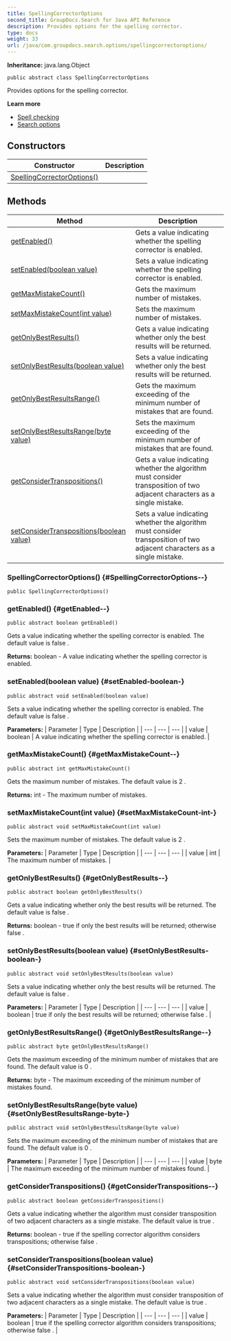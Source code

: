 ```yaml
---
title: SpellingCorrectorOptions
second_title: GroupDocs.Search for Java API Reference
description: Provides options for the spelling corrector.
type: docs
weight: 33
url: /java/com.groupdocs.search.options/spellingcorrectoroptions/
---
```

**Inheritance:**
java.lang.Object
```
public abstract class SpellingCorrectorOptions
```

Provides options for the spelling corrector.

**Learn more**

 *  [Spell checking][]
 *  [Search options][]


[Spell checking]: https://docs.groupdocs.com/display/searchjava/Spell+checking
[Search options]: https://docs.groupdocs.com/display/searchjava/Search+options
## Constructors

| Constructor | Description |
| --- | --- |
| [SpellingCorrectorOptions()](#SpellingCorrectorOptions--) |  |
## Methods

| Method | Description |
| --- | --- |
| [getEnabled()](#getEnabled--) | Gets a value indicating whether the spelling corrector is enabled. |
| [setEnabled(boolean value)](#setEnabled-boolean-) | Sets a value indicating whether the spelling corrector is enabled. |
| [getMaxMistakeCount()](#getMaxMistakeCount--) | Gets the maximum number of mistakes. |
| [setMaxMistakeCount(int value)](#setMaxMistakeCount-int-) | Sets the maximum number of mistakes. |
| [getOnlyBestResults()](#getOnlyBestResults--) | Gets a value indicating whether only the best results will be returned. |
| [setOnlyBestResults(boolean value)](#setOnlyBestResults-boolean-) | Sets a value indicating whether only the best results will be returned. |
| [getOnlyBestResultsRange()](#getOnlyBestResultsRange--) | Gets the maximum exceeding of the minimum number of mistakes that are found. |
| [setOnlyBestResultsRange(byte value)](#setOnlyBestResultsRange-byte-) | Sets the maximum exceeding of the minimum number of mistakes that are found. |
| [getConsiderTranspositions()](#getConsiderTranspositions--) | Gets a value indicating whether the algorithm must consider transposition of two adjacent characters as a single mistake. |
| [setConsiderTranspositions(boolean value)](#setConsiderTranspositions-boolean-) | Sets a value indicating whether the algorithm must consider transposition of two adjacent characters as a single mistake. |
### SpellingCorrectorOptions() {#SpellingCorrectorOptions--}
```
public SpellingCorrectorOptions()
```


### getEnabled() {#getEnabled--}
```
public abstract boolean getEnabled()
```


Gets a value indicating whether the spelling corrector is enabled. The default value is  false .

**Returns:**
boolean - A value indicating whether the spelling corrector is enabled.
### setEnabled(boolean value) {#setEnabled-boolean-}
```
public abstract void setEnabled(boolean value)
```


Sets a value indicating whether the spelling corrector is enabled. The default value is  false .

**Parameters:**
| Parameter | Type | Description |
| --- | --- | --- |
| value | boolean | A value indicating whether the spelling corrector is enabled. |

### getMaxMistakeCount() {#getMaxMistakeCount--}
```
public abstract int getMaxMistakeCount()
```


Gets the maximum number of mistakes. The default value is  2 .

**Returns:**
int - The maximum number of mistakes.
### setMaxMistakeCount(int value) {#setMaxMistakeCount-int-}
```
public abstract void setMaxMistakeCount(int value)
```


Sets the maximum number of mistakes. The default value is  2 .

**Parameters:**
| Parameter | Type | Description |
| --- | --- | --- |
| value | int | The maximum number of mistakes. |

### getOnlyBestResults() {#getOnlyBestResults--}
```
public abstract boolean getOnlyBestResults()
```


Gets a value indicating whether only the best results will be returned. The default value is  false .

**Returns:**
boolean -  true  if only the best results will be returned; otherwise  false .
### setOnlyBestResults(boolean value) {#setOnlyBestResults-boolean-}
```
public abstract void setOnlyBestResults(boolean value)
```


Sets a value indicating whether only the best results will be returned. The default value is  false .

**Parameters:**
| Parameter | Type | Description |
| --- | --- | --- |
| value | boolean |  true  if only the best results will be returned; otherwise  false . |

### getOnlyBestResultsRange() {#getOnlyBestResultsRange--}
```
public abstract byte getOnlyBestResultsRange()
```


Gets the maximum exceeding of the minimum number of mistakes that are found. The default value is  0 .

**Returns:**
byte - The maximum exceeding of the minimum number of mistakes found.
### setOnlyBestResultsRange(byte value) {#setOnlyBestResultsRange-byte-}
```
public abstract void setOnlyBestResultsRange(byte value)
```


Sets the maximum exceeding of the minimum number of mistakes that are found. The default value is  0 .

**Parameters:**
| Parameter | Type | Description |
| --- | --- | --- |
| value | byte | The maximum exceeding of the minimum number of mistakes found. |

### getConsiderTranspositions() {#getConsiderTranspositions--}
```
public abstract boolean getConsiderTranspositions()
```


Gets a value indicating whether the algorithm must consider transposition of two adjacent characters as a single mistake. The default value is  true .

**Returns:**
boolean -  true  if the spelling corrector algorithm considers transpositions; otherwise  false .
### setConsiderTranspositions(boolean value) {#setConsiderTranspositions-boolean-}
```
public abstract void setConsiderTranspositions(boolean value)
```


Sets a value indicating whether the algorithm must consider transposition of two adjacent characters as a single mistake. The default value is  true .

**Parameters:**
| Parameter | Type | Description |
| --- | --- | --- |
| value | boolean |  true  if the spelling corrector algorithm considers transpositions; otherwise  false . |

